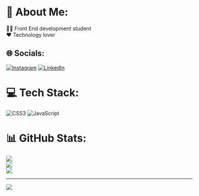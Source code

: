 # 💫 About Me:
👩‍💻 Front End development student<br>❤ Technology lover


## 🌐 Socials:
[![Instagram](https://img.shields.io/badge/Instagram-%23E4405F.svg?logo=Instagram&logoColor=white)](https://instagram.com/https://www.instagram.com/81oliveiraa/) [![LinkedIn](https://img.shields.io/badge/LinkedIn-%230077B5.svg?logo=linkedin&logoColor=white)](https://linkedin.com/in/https://www.linkedin.com/in/julio-cesar-de-oliveira-2b92b5252/) 

# 💻 Tech Stack:
![CSS3](https://img.shields.io/badge/css3-%231572B6.svg?style=for-the-badge&logo=css3&logoColor=white) ![JavaScript](https://img.shields.io/badge/javascript-%23323330.svg?style=for-the-badge&logo=javascript&logoColor=%23F7DF1E)
# 📊 GitHub Stats:
![](https://github-readme-stats.vercel.app/api?username=juliooliveir4&theme=react&hide_border=false&include_all_commits=false&count_private=false)<br/>
![](https://github-readme-streak-stats.herokuapp.com/?user=juliooliveir4&theme=react&hide_border=false)<br/>
![](https://github-readme-stats.vercel.app/api/top-langs/?username=juliooliveir4&theme=react&hide_border=false&include_all_commits=false&count_private=false&layout=compact)

---
[![](https://visitcount.itsvg.in/api?id=juliooliveir4&icon=2&color=1)](https://visitcount.itsvg.in)

<!-- Proudly created with GPRM ( https://gprm.itsvg.in ) -->
